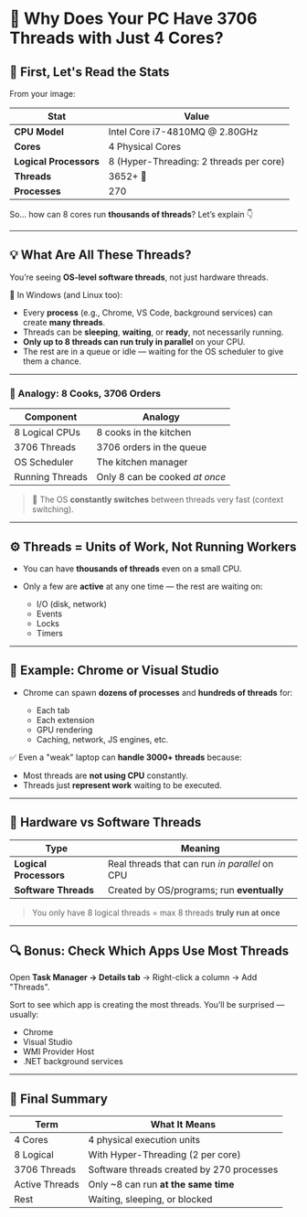 # 🧠 Why Does Your PC Have 3706 Threads with Just 4 Cores?

## 🧩 First, Let's Read the Stats

From your image:

| Stat                   | Value                                   |
| ---------------------- | --------------------------------------- |
| **CPU Model**          | Intel Core i7-4810MQ @ 2.80GHz          |
| **Cores**              | 4 Physical Cores                        |
| **Logical Processors** | 8 (Hyper-Threading: 2 threads per core) |
| **Threads**            | 3652+ 🤯                                |
| **Processes**          | 270                                     |

So… how can 8 cores run **thousands of threads**? Let’s explain 👇

---

## 💡 What Are All These Threads?

You’re seeing **OS-level software threads**, not just hardware threads.

🔹 In Windows (and Linux too):

- Every **process** (e.g., Chrome, VS Code, background services) can create **many threads**.
- Threads can be **sleeping**, **waiting**, or **ready**, not necessarily running.
- **Only up to 8 threads can run truly in parallel** on your CPU.
- The rest are in a queue or idle — waiting for the OS scheduler to give them a chance.

---

### 🧠 Analogy: 8 Cooks, 3706 Orders

| Component       | Analogy                        |
| --------------- | ------------------------------ |
| 8 Logical CPUs  | 8 cooks in the kitchen         |
| 3706 Threads    | 3706 orders in the queue       |
| OS Scheduler    | The kitchen manager            |
| Running Threads | Only 8 can be cooked _at once_ |

> 🔄 The OS **constantly switches** between threads very fast (context switching).

---

## ⚙️ Threads = Units of Work, Not Running Workers

- You can have **thousands of threads** even on a small CPU.
- Only a few are **active** at any one time — the rest are waiting on:

  - I/O (disk, network)
  - Events
  - Locks
  - Timers

---

## 🧪 Example: Chrome or Visual Studio

- Chrome can spawn **dozens of processes** and **hundreds of threads** for:

  - Each tab
  - Each extension
  - GPU rendering
  - Caching, network, JS engines, etc.

✅ Even a "weak" laptop can **handle 3000+ threads** because:

- Most threads are **not using CPU** constantly.
- Threads just **represent work** waiting to be executed.

---

## 🧵 Hardware vs Software Threads

| Type                   | Meaning                                        |
| ---------------------- | ---------------------------------------------- |
| **Logical Processors** | Real threads that can run _in parallel_ on CPU |
| **Software Threads**   | Created by OS/programs; run **eventually**     |

> You only have 8 logical threads = max 8 threads **truly run at once**

---

## 🔍 Bonus: Check Which Apps Use Most Threads

Open **Task Manager → Details tab** → Right-click a column → Add "Threads".

Sort to see which app is creating the most threads. You’ll be surprised — usually:

- Chrome
- Visual Studio
- WMI Provider Host
- .NET background services

---

## 📌 Final Summary

| Term           | What It Means                             |
| -------------- | ----------------------------------------- |
| 4 Cores        | 4 physical execution units                |
| 8 Logical      | With Hyper-Threading (2 per core)         |
| 3706 Threads   | Software threads created by 270 processes |
| Active Threads | Only \~8 can run **at the same time**     |
| Rest           | Waiting, sleeping, or blocked             |
